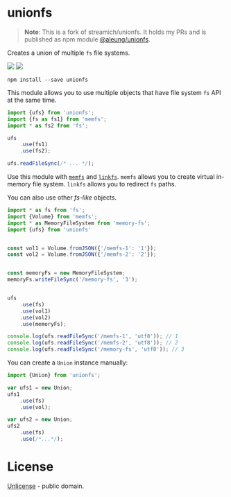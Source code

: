 # unionfs

> **Note**: This is a fork of streamich/unionfs. 
> It holds my PRs and is published as npm module [@aleung/unionfs](https://www.npmjs.com/package/@aleung/unionfs).

Creates a union of multiple `fs` file systems.

[![][npm-img]][npm-url] [![][travis-badge]][travis-url]

    npm install --save unionfs

This module allows you to use multiple objects that have file system `fs` API at the same time.

```js
import {ufs} from 'unionfs';
import {fs as fs1} from 'memfs';
import * as fs2 from 'fs';

ufs
    .use(fs1)
    .use(fs2);

ufs.readFileSync(/* ... */);
```

Use this module with [`memfs`][memfs] and [`linkfs`][linkfs].
`memfs` allows you to create virtual in-memory file system. `linkfs` allows you to redirect `fs` paths.

You can also use other *fs-like* objects.

```js
import * as fs from 'fs';
import {Volume} from 'memfs';
import * as MemoryFileSystem from 'memory-fs';
import {ufs} from 'unionfs'


const vol1 = Volume.fromJSON({'/memfs-1': '1'});
const vol2 = Volume.fromJSON({'/memfs-2': '2'});


const memoryFs = new MemoryFileSystem;
memoryFs.writeFileSync('/memory-fs', '3');


ufs
    .use(fs)
    .use(vol1)
    .use(vol2)
    .use(memoryFs);

console.log(ufs.readFileSync('/memfs-1', 'utf8')); // 1
console.log(ufs.readFileSync('/memfs-2', 'utf8')); // 2
console.log(ufs.readFileSync('/memory-fs', 'utf8')); // 3
```

You can create a `Union` instance manually:

```javascript
import {Union} from 'unionfs';

var ufs1 = new Union;
ufs1
    .use(fs)
    .use(vol);

var ufs2 = new Union;
ufs2
    .use(fs)
    .use(/*...*/);
```


[npm-url]: https://www.npmjs.com/package/unionfs
[npm-img]: https://img.shields.io/npm/v/unionfs.svg
[memfs]: https://github.com/streamich/memfs
[unionfs]: https://github.com/streamich/unionfs
[linkfs]: https://github.com/streamich/linkfs
[fs-monkey]: https://github.com/streamich/fs-monkey
[travis-url]: https://travis-ci.org/streamich/unionfs
[travis-badge]: https://travis-ci.org/streamich/unionfs.svg?branch=master



# License

[Unlicense](./LICENSE) - public domain.
